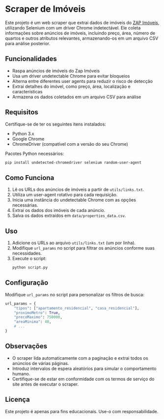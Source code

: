 # Scraper de Imóveis

Este projeto é um web scraper que extrai dados de imóveis do [ZAP Imóveis](https://www.zapimoveis.com.br/), utilizando Selenium com um driver Chrome indetectável. Ele coleta informações sobre anúncios de imóveis, incluindo preço, área, número de quartos e outros atributos relevantes, armazenando-os em um arquivo CSV para análise posterior.

## Funcionalidades

- Raspa anúncios de imóveis do Zap Imóveis
- Usa um driver undetectable Chrome para evitar bloqueios
- Alterna entre diferentes user agents para reduzir o risco de detecção
- Extrai detalhes do imóvel, como preço, área, localização e características
- Armazena os dados coletados em um arquivo CSV para análise

## Requisitos

Certifique-se de ter os seguintes itens instalados:

- Python 3.x
- Google Chrome
- ChromeDriver (compatível com a versão do seu Chrome)

Pacotes Python necessários:
```sh
pip install undetected-chromedriver selenium random-user-agent
```

## Como Funciona

1. Lê os URLs dos anúncios de imóveis a partir de `utils/links.txt`.
2. Utiliza um user-agent rotativo para cada requisição.
3. Inicia uma instância do undetectable Chrome com as opções necessárias.
4. Extrai os dados dos imóveis de cada anúncio.
5. Salva os dados extraídos em `data/properties_data.csv`.

## Uso

1. Adicione os URLs ao arquivo `utils/links.txt` (um por linha).
2. Modifique `url_params` no script para filtrar os anúncios conforme suas necessidades.
3. Execute o script:
   ```sh
   python script.py
   ```

## Configuração

Modifique `url_params` no script para personalizar os filtros de busca:
```python
url_params = {
    "tipos": ["apartamento_residencial", "casa_residencial"],
    "proximoMetro": True,
    "precoMaximo": 750000,
    "areaMinima": 40,
    # ...
}
```

## Observações

- O scraper lida automaticamente com a paginação e extrai todos os anúncios de várias páginas.
- Introduz intervalos de espera aleatórios para simular o comportamento humano.
- Certifique-se de estar em conformidade com os termos de serviço do site antes de executar o scraper.

## Licença
Este projeto é apenas para fins educacionais. Use-o com responsabilidade.

